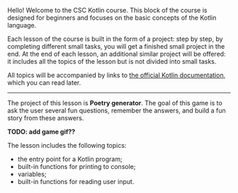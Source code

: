 Hello! Welcome to the CSC Kotlin course. 
This block of the course is designed for beginners
and focuses on the basic concepts of the Kotlin language. 

Each lesson of the course is built in the form of a project: 
step by step, by completing different small tasks, 
you will get a finished small project in the end.
At the end of each lesson, an additional similar project will be offered: 
it includes all the topics of the lesson but is not divided into small tasks.

All topics will be accompanied by links to [the official Kotlin documentation](https://kotlinlang.org/docs/home.html), 
which you can read later.

----

The project of this lesson is **Poetry generator**.
The goal of this game is to ask the user several fun questions,
remember the answers, and build a fun story from these answers.

**TODO: add game gif??**

The lesson includes the following topics:

- the entry point for a Kotlin program;
- built-in functions for printing to console;
- variables;
- built-in functions for reading user input.
